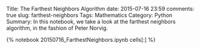 ﻿Title: The Farthest Neighbors Algorithm
date: 2015-07-16 23:59
comments: true
slug: farthest-neighbors
Tags: Mathematics
Category: Python
Summary: In this notebook, we take a look at the farthest neighbors algorithm, in the fashion of Peter Norvig. 

{% notebook 20150716_FarthestNeighbors.ipynb cells[:] %}



